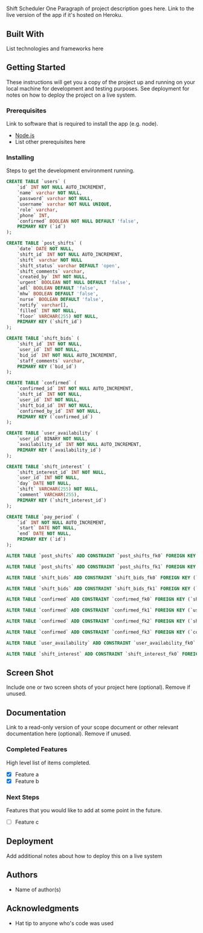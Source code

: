 # 

Shift Scheduler One Paragraph of project description goes here. Link to the live version of the app if it's hosted on Heroku.

## Built With

List technologies and frameworks here

## Getting Started

These instructions will get you a copy of the project up and running on your local machine for development and testing purposes. See deployment for notes on how to deploy the project on a live system.

### Prerequisites

Link to software that is required to install the app (e.g. node).

- [Node.js](https://nodejs.org/en/)
- List other prerequisites here


### Installing

Steps to get the development environment running.

```sql
CREATE TABLE `users` (
    `id` INT NOT NULL AUTO_INCREMENT,
    `name` varchar NOT NULL,
    `password` varchar NOT NULL,
    `username` varchar NOT NULL UNIQUE,
    `role` varchar,
    `phone` INT,
    `confirmed` BOOLEAN NOT NULL DEFAULT 'false',
    PRIMARY KEY (`id`)
);

CREATE TABLE `post_shifts` (
    `date` DATE NOT NULL,
    `shift_id` INT NOT NULL AUTO_INCREMENT,
    `shift` varchar NOT NULL
    `shift_status` varchar DEFAULT 'open',
    `shift_comments` varchar,
    `created_by` INT NOT NULL,
    `urgent` BOOLEAN NOT NULL DEFAULT 'false',
    `adl` BOOLEAN DEFAULT 'false',
    `mhw` BOOLEAN DEFAULT 'false',
    `nurse` BOOLEAN DEFAULT 'false',
    `notify` varchar[],
    `filled` INT NOT NULL,
    `floor` VARCHAR(255) NOT NULL,
    PRIMARY KEY (`shift_id`)
);

CREATE TABLE `shift_bids` (
    `shift_id` INT NOT NULL,
    `user_id` INT NOT NULL,
    `bid_id` INT NOT NULL AUTO_INCREMENT,
    `staff_comments` varchar,
    PRIMARY KEY (`bid_id`)
);

CREATE TABLE `confirmed` (
    `confirmed_id` INT NOT NULL AUTO_INCREMENT,
    `shift_id` INT NOT NULL,
    `user_id` INT NOT NULL,
    `shift_bid_id` INT NOT NULL,
    `confirmed_by_id` INT NOT NULL,
    PRIMARY KEY (`confirmed_id`)
);

CREATE TABLE `user_availability` (
    `user_id` BINARY NOT NULL,
    `availability_id` INT NOT NULL AUTO_INCREMENT,
    PRIMARY KEY (`availability_id`)
);

CREATE TABLE `shift_interest` (
    `shift_interest_id` INT NOT NULL,
    `user_id` INT NOT NULL,
    `day` DATE NOT NULL,
    `shift` VARCHAR(255) NOT NULL,
    `comment` VARCHAR(255),
    PRIMARY KEY (`shift_interest_id`)
);

CREATE TABLE `pay_period` (
    `id` INT NOT NULL AUTO_INCREMENT,
    `start` DATE NOT NULL,
    `end` DATE NOT NULL,
    PRIMARY KEY (`id`)
);

ALTER TABLE `post_shifts` ADD CONSTRAINT `post_shifts_fk0` FOREIGN KEY (`created_by`) REFERENCES `users`(`id`);

ALTER TABLE `post_shifts` ADD CONSTRAINT `post_shifts_fk1` FOREIGN KEY (`filled`) REFERENCES `users`(`id`);

ALTER TABLE `shift_bids` ADD CONSTRAINT `shift_bids_fk0` FOREIGN KEY (`shift_id`) REFERENCES `post_shifts`(`shift_id`);

ALTER TABLE `shift_bids` ADD CONSTRAINT `shift_bids_fk1` FOREIGN KEY (`user_id`) REFERENCES `users`(`id`);

ALTER TABLE `confirmed` ADD CONSTRAINT `confirmed_fk0` FOREIGN KEY (`shift_id`) REFERENCES `post_shifts`(`shift_id`);

ALTER TABLE `confirmed` ADD CONSTRAINT `confirmed_fk1` FOREIGN KEY (`user_id`) REFERENCES `users`(`id`);

ALTER TABLE `confirmed` ADD CONSTRAINT `confirmed_fk2` FOREIGN KEY (`shift_bid_id`) REFERENCES `shift_bids`(`bid_id`);

ALTER TABLE `confirmed` ADD CONSTRAINT `confirmed_fk3` FOREIGN KEY (`confirmed_by_id`) REFERENCES `users`(`id`);

ALTER TABLE `user_availability` ADD CONSTRAINT `user_availability_fk0` FOREIGN KEY (`user_id`) REFERENCES `users`(`id`);

ALTER TABLE `shift_interest` ADD CONSTRAINT `shift_interest_fk0` FOREIGN KEY (`user_id`) REFERENCES `users`(`id`);
```

## Screen Shot

Include one or two screen shots of your project here (optional). Remove if unused.

## Documentation

Link to a read-only version of your scope document or other relevant documentation here (optional). Remove if unused.

### Completed Features

High level list of items completed.

- [x] Feature a
- [x] Feature b

### Next Steps

Features that you would like to add at some point in the future.

- [ ] Feature c

## Deployment

Add additional notes about how to deploy this on a live system

## Authors

* Name of author(s)


## Acknowledgments

* Hat tip to anyone who's code was used
